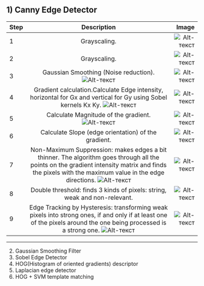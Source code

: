 ## 1) Canny Edge Detector
  | Step | Description | Image |
|----------------|:---------:|----------------:|
| 1 | Grayscaling. | ![Alt-текст](https://github.com/L0rd1k/WolrdAroundPython/blob/master/Images/Canny/Original.png "Original") |
| 2 | Grayscaling. | ![Alt-текст](https://github.com/L0rd1k/WolrdAroundPython/blob/master/Images/Temp_test/Canny_Grayscale.png "Grayscaled") |
| 3 | Gaussian Smoothing (Noise reduction). ![Alt-текст](https://github.com/L0rd1k/WolrdAroundPython/blob/master/Images/Canny/Gaussian%20filter%20kernel.png "Gaussian Smoothing")|  ![Alt-текст](https://github.com/L0rd1k/WolrdAroundPython/blob/master/Images/Temp_test/Canny_Smoothing.png "Smoothed") |
| 4 | Gradient calculation.Calculate Edge intensity, horizontal for Gx and vertical for Gy using Sobel kernels Kx Ky. ![Alt-текст](https://github.com/L0rd1k/WolrdAroundPython/blob/master/Images/Canny/Sobel%20Kernel.png "Sobel Kernel") |  ![Alt-текст](https://github.com/L0rd1k/WolrdAroundPython/blob/master/Images/Canny/Gradient%20Sobel.jpg "Smoothed") |
| 5 | Calculate Magnitude of the gradient. ![Alt-текст](https://github.com/L0rd1k/WolrdAroundPython/blob/master/Images/Canny/Magnitude.png "Magnitude")  | ![Alt-текст](https://github.com/L0rd1k/WolrdAroundPython/blob/master/Images/Canny/Gradient%20Magnitude.jpg "Smoothed")   |
| 6 | Calculate Slope (edge orientation) of the gradient. | ![Alt-текст](https://github.com/L0rd1k/WolrdAroundPython/blob/master/Images/Canny/Gradient%20Magnitude.jpg "Smoothed")  |
| 7 | Non-Maximum Suppression: makes edges a bit thinner. The algorithm goes through all the points on the gradient intensity matrix and finds the pixels with the maximum value in the edge directions.  ![Alt-текст](https://github.com/L0rd1k/WolrdAroundPython/blob/master/Images/Canny/non%20maximum%20suppression.png "Smoothed") | ![Alt-текст](https://github.com/L0rd1k/WolrdAroundPython/blob/master/Images/Canny/suppressed.jpg "Smoothed")  |
| 8 | Double threshold: finds 3 kinds of pixels: string, weak and non-relevant.|  ![Alt-текст](https://github.com/L0rd1k/WolrdAroundPython/blob/master/Images/Canny/temp.jpg "Smoothed")|
| 9 | Edge Tracking by Hysteresis: transforming weak pixels into strong ones, if and only if at least one of the pixels around the one being processed is a strong one. ![Alt-текст](https://github.com/L0rd1k/WolrdAroundPython/blob/master/Images/Canny/Hysteresis.png "Smoothed") | ![Alt-текст](https://github.com/L0rd1k/WolrdAroundPython/blob/master/Images/Canny/canny_result.jpg "Smoothed")  |
____
2) Gaussian Smoothing Filter
3) Sobel Edge Detector
4) HOG(Histogram of oriented gradients) descriptor
5) Laplacian edge detector
7) HOG + SVM template matching
